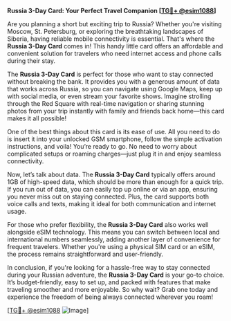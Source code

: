 **Russia 3-Day Card: Your Perfect Travel Companion [[TG💪+ @esim1088](https://t.me/s/esim1088)]**

Are you planning a short but exciting trip to Russia? Whether you're visiting Moscow, St. Petersburg, or exploring the breathtaking landscapes of Siberia, having reliable mobile connectivity is essential. That's where the **Russia 3-Day Card** comes in! This handy little card offers an affordable and convenient solution for travelers who need internet access and phone calls during their stay.

The **Russia 3-Day Card** is perfect for those who want to stay connected without breaking the bank. It provides you with a generous amount of data that works across Russia, so you can navigate using Google Maps, keep up with social media, or even stream your favorite shows. Imagine strolling through the Red Square with real-time navigation or sharing stunning photos from your trip instantly with family and friends back home—this card makes it all possible!

One of the best things about this card is its ease of use. All you need to do is insert it into your unlocked GSM smartphone, follow the simple activation instructions, and voila! You’re ready to go. No need to worry about complicated setups or roaming charges—just plug it in and enjoy seamless connectivity.

Now, let’s talk about data. The **Russia 3-Day Card** typically offers around 1GB of high-speed data, which should be more than enough for a quick trip. If you run out of data, you can easily top up online or via an app, ensuring you never miss out on staying connected. Plus, the card supports both voice calls and texts, making it ideal for both communication and internet usage.

For those who prefer flexibility, the **Russia 3-Day Card** also works well alongside eSIM technology. This means you can switch between local and international numbers seamlessly, adding another layer of convenience for frequent travelers. Whether you're using a physical SIM card or an eSIM, the process remains straightforward and user-friendly.

In conclusion, if you're looking for a hassle-free way to stay connected during your Russian adventure, the **Russia 3-Day Card** is your go-to choice. It’s budget-friendly, easy to set up, and packed with features that make traveling smoother and more enjoyable. So why wait? Grab one today and experience the freedom of being always connected wherever you roam!

[[TG💪+ @esim1088](https://t.me/s/esim1088) ![Image](https://i.postimg.cc/Y0z9fWf4/image.png)]